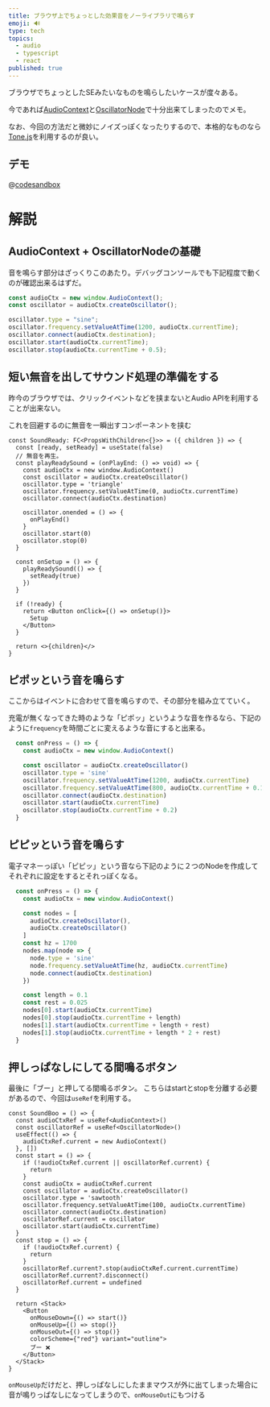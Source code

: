 ```yaml
---
title: ブラウザ上でちょっとした効果音をノーライブラリで鳴らす
emoji: 🔊
type: tech
topics:
  - audio
  - typescript
  - react
published: true
---
```


ブラウザでちょっとしたSEみたいなものを鳴らしたいケースが度々ある。

今であれば[AudioContext](https://developer.mozilla.org/ja/docs/Web/API/AudioContext)と[OscillatorNode](https://developer.mozilla.org/ja/docs/Web/API/OscillatorNode)で十分出来てしまったのでメモ。

なお、今回の方法だと微妙にノイズっぽくなったりするので、本格的なものなら[Tone.js](https://github.com/Tonejs/Tone.js)を利用するのが良い。

## デモ

@[codesandbox](https://codesandbox.io/embed/eloquent-mountain-o1jqmw?fontsize=14&theme=dark)

# 解説

## AudioContext + OscillatorNodeの基礎
音を鳴らす部分はざっくりこのあたり。デバッグコンソールでも下記程度で動くのが確認出来るはずだ。

```ts
const audioCtx = new window.AudioContext();
const oscillator = audioCtx.createOscillator();

oscillator.type = "sine"; 
oscillator.frequency.setValueAtTime(1200, audioCtx.currentTime);
oscillator.connect(audioCtx.destination);
oscillator.start(audioCtx.currentTime);
oscillator.stop(audioCtx.currentTime + 0.5);
```

## 短い無音を出してサウンド処理の準備をする

昨今のブラウザでは、クリックイベントなどを挟まないとAudio APIを利用することが出来ない。

これを回避するのに無音を一瞬出すコンポーネントを挟む

```tsx
const SoundReady: FC<PropsWithChildren<{}>> = ({ children }) => {
  const [ready, setReady] = useState(false)
  // 無音を再生。
  const playReadySound = (onPlayEnd: () => void) => {
    const audioCtx = new window.AudioContext()
    const oscillator = audioCtx.createOscillator()
    oscillator.type = 'triangle'
    oscillator.frequency.setValueAtTime(0, audioCtx.currentTime)
    oscillator.connect(audioCtx.destination)

    oscillator.onended = () => {
      onPlayEnd()
    }
    oscillator.start(0)
    oscillator.stop(0)
  }

  const onSetup = () => {
    playReadySound(() => {
      setReady(true)
    })
  }

  if (!ready) {
    return <Button onClick={() => onSetup()}>
      Setup
    </Button>
  }

  return <>{children}</>
}
```

## ピポッという音を鳴らす

ここからはイベントに合わせて音を鳴らすので、その部分を組み立てていく。

充電が無くなってきた時のような「ピポッ」というような音を作るなら、下記のように`frequency`を時間ごとに変えるような音にすると出来る。

```ts
  const onPress = () => {
    const audioCtx = new window.AudioContext()

    const oscillator = audioCtx.createOscillator()
    oscillator.type = 'sine'
    oscillator.frequency.setValueAtTime(1200, audioCtx.currentTime)
    oscillator.frequency.setValueAtTime(800, audioCtx.currentTime + 0.1)
    oscillator.connect(audioCtx.destination)
    oscillator.start(audioCtx.currentTime)
    oscillator.stop(audioCtx.currentTime + 0.2)
  }

```

## ピピッという音を鳴らす

電子マネーっぽい「ピピッ」という音なら下記のように２つのNodeを作成してそれぞれに設定をするとそれっぽくなる。

```ts
  const onPress = () => {
    const audioCtx = new window.AudioContext()

    const nodes = [
      audioCtx.createOscillator(),
      audioCtx.createOscillator()
    ]
    const hz = 1700
    nodes.map(node => {
      node.type = 'sine'
      node.frequency.setValueAtTime(hz, audioCtx.currentTime)
      node.connect(audioCtx.destination)
    })

    const length = 0.1
    const rest = 0.025
    nodes[0].start(audioCtx.currentTime)
    nodes[0].stop(audioCtx.currentTime + length)
    nodes[1].start(audioCtx.currentTime + length + rest)
    nodes[1].stop(audioCtx.currentTime + length * 2 + rest)
  }
```

## 押しっぱなしにしてる間鳴るボタン

最後に「ブー」と押してる間鳴るボタン。
こちらはstartとstopを分離する必要があるので、今回は`useRef`を利用する。

```tsx
const SoundBoo = () => {
  const audioCtxRef = useRef<AudioContext>()
  const oscillatorRef = useRef<OscillatorNode>()
  useEffect(() => {
    audioCtxRef.current = new AudioContext()
  }, [])
  const start = () => {
    if (!audioCtxRef.current || oscillatorRef.current) {
      return
    }
    const audioCtx = audioCtxRef.current
    const oscillator = audioCtx.createOscillator()
    oscillator.type = 'sawtooth'
    oscillator.frequency.setValueAtTime(100, audioCtx.currentTime)
    oscillator.connect(audioCtx.destination)
    oscillatorRef.current = oscillator
    oscillator.start(audioCtx.currentTime)
  }
  const stop = () => {
    if (!audioCtxRef.current) {
      return
    }
    oscillatorRef.current?.stop(audioCtxRef.current.currentTime)
    oscillatorRef.current?.disconnect()
    oscillatorRef.current = undefined
  }

  return <Stack>
    <Button
      onMouseDown={() => start()}
      onMouseUp={() => stop()}
      onMouseOut={() => stop()}
      colorScheme={"red"} variant="outline">
      ブー ❌
    </Button>
  </Stack>
}
```

`onMouseUp`だけだと、押しっぱなしにしたままマウスが外に出てしまった場合に音が鳴りっぱなしになってしまうので、`onMouseOut`にもつける
